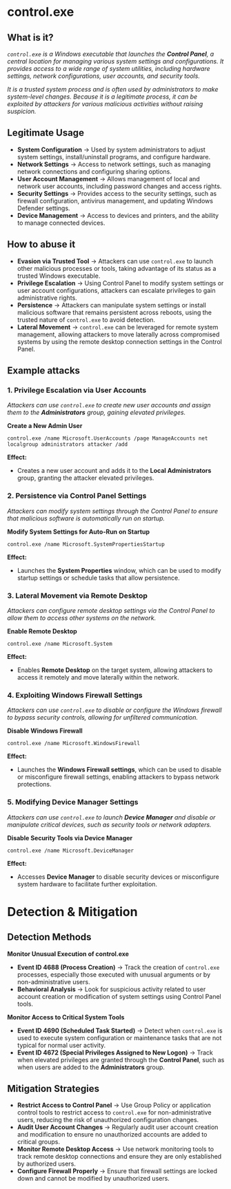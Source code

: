 # control.exe
## What is it?
*```control.exe``` is a Windows executable that launches the **Control Panel**, a central location for managing various system settings and configurations. It provides access to a wide range of system utilities, including hardware settings, network configurations, user accounts, and security tools.*

*It is a trusted system process and is often used by administrators to make system-level changes. Because it is a legitimate process, it can be exploited by attackers for various malicious activities without raising suspicion.*

## Legitimate Usage
- **System Configuration** → Used by system administrators to adjust system settings, install/uninstall programs, and configure hardware.
- **Network Settings** → Access to network settings, such as managing network connections and configuring sharing options.
- **User Account Management** → Allows management of local and network user accounts, including password changes and access rights.
- **Security Settings** → Provides access to the security settings, such as firewall configuration, antivirus management, and updating Windows Defender settings.
- **Device Management** → Access to devices and printers, and the ability to manage connected devices.

## How to abuse it
- **Evasion via Trusted Tool** → Attackers can use ```control.exe``` to launch other malicious processes or tools, taking advantage of its status as a trusted Windows executable.
- **Privilege Escalation** → Using Control Panel to modify system settings or user account configurations, attackers can escalate privileges to gain administrative rights.
- **Persistence** → Attackers can manipulate system settings or install malicious software that remains persistent across reboots, using the trusted nature of ```control.exe``` to avoid detection.
- **Lateral Movement** → ```control.exe``` can be leveraged for remote system management, allowing attackers to move laterally across compromised systems by using the remote desktop connection settings in the Control Panel.

## Example attacks
### 1. Privilege Escalation via User Accounts
*Attackers can use ```control.exe``` to create new user accounts and assign them to the **Administrators** group, gaining elevated privileges.*

**Create a New Admin User**

```
control.exe /name Microsoft.UserAccounts /page ManageAccounts net localgroup administrators attacker /add
```

**Effect:**
- Creates a new user account and adds it to the **Local Administrators** group, granting the attacker elevated privileges.

### 2. Persistence via Control Panel Settings
*Attackers can modify system settings through the Control Panel to ensure that malicious software is automatically run on startup.*

**Modify System Settings for Auto-Run on Startup**

```
control.exe /name Microsoft.SystemPropertiesStartup
```

**Effect:**
- Launches the **System Properties** window, which can be used to modify startup settings or schedule tasks that allow persistence.

### 3. Lateral Movement via Remote Desktop
*Attackers can configure remote desktop settings via the Control Panel to allow them to access other systems on the network.*

**Enable Remote Desktop**

```
control.exe /name Microsoft.System
```

**Effect:**
- Enables **Remote Desktop** on the target system, allowing attackers to access it remotely and move laterally within the network.

### 4. Exploiting Windows Firewall Settings
*Attackers can use ```control.exe``` to disable or configure the Windows firewall to bypass security controls, allowing for unfiltered communication.*

**Disable Windows Firewall**

```
control.exe /name Microsoft.WindowsFirewall
```

**Effect:**
- Launches the **Windows Firewall settings**, which can be used to disable or misconfigure firewall settings, enabling attackers to bypass network protections.

### 5. Modifying Device Manager Settings
*Attackers can use ```control.exe``` to launch **Device Manager** and disable or manipulate critical devices, such as security tools or network adapters.*

**Disable Security Tools via Device Manager**

```
control.exe /name Microsoft.DeviceManager
```

**Effect:**
- Accesses **Device Manager** to disable security devices or misconfigure system hardware to facilitate further exploitation.

# Detection & Mitigation
## Detection Methods
**Monitor Unusual Execution of control.exe**
- **Event ID 4688 (Process Creation)** → Track the creation of ```control.exe``` processes, especially those executed with unusual arguments or by non-administrative users.
- **Behavioral Analysis** → Look for suspicious activity related to user account creation or modification of system settings using Control Panel tools.

**Monitor Access to Critical System Tools**
- **Event ID 4690 (Scheduled Task Started)** → Detect when ```control.exe``` is used to execute system configuration or maintenance tasks that are not typical for normal user activity.
- **Event ID 4672 (Special Privileges Assigned to New Logon)** → Track when elevated privileges are granted through the **Control Panel**, such as when users are added to the **Administrators** group.

## Mitigation Strategies
- **Restrict Access to Control Panel** → Use Group Policy or application control tools to restrict access to ```control.exe``` for non-administrative users, reducing the risk of unauthorized configuration changes.
- **Audit User Account Changes** → Regularly audit user account creation and modification to ensure no unauthorized accounts are added to critical groups.
- **Monitor Remote Desktop Access** → Use network monitoring tools to track remote desktop connections and ensure they are only established by authorized users.
- **Configure Firewall Properly** → Ensure that firewall settings are locked down and cannot be modified by unauthorized users.
